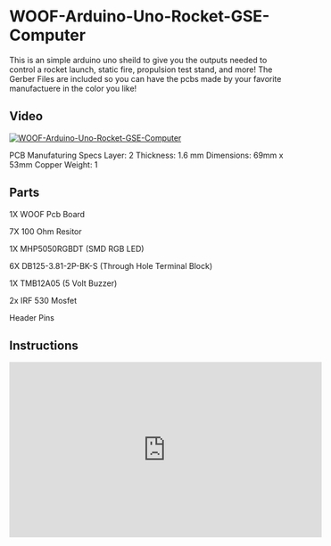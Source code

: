 # WOOF-Arduino-Uno-Rocket-GSE-Computer
This is an simple arduino uno sheild to give you the outputs needed to control a rocket launch, static fire, propulsion test stand, and more! 
The Gerber Files are included so you can have the pcbs made by your favorite manufactuere in the color you like! 

## Video
[![WOOF-Arduino-Uno-Rocket-GSE-Computer](https://img.youtube.com/vi/qhmFurbW0P4/0.jpg)](https://www.youtube.com/watch?v=qhmFurbW0P4)

PCB Manufaturing Specs
Layer: 2
Thickness: 1.6 mm 
Dimensions: 69mm x 53mm
Copper Weight: 1

## Parts

1X WOOF Pcb Board

7X 100 Ohm Resitor 

1X MHP5050RGBDT  (SMD RGB LED)

6X DB125-3.81-2P-BK-S  (Through Hole Terminal Block)

1X TMB12A05 (5 Volt Buzzer)

2x IRF 530 Mosfet

Header Pins


## Instructions

<iframe width="560" height="315" src="https://www.youtube.com/embed/z30E2lIfa5Q" title="YouTube video player" frameborder="0" allow="accelerometer; autoplay; clipboard-write; encrypted-media; gyroscope; picture-in-picture" allowfullscreen></iframe>
